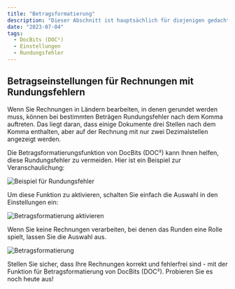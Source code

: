```yaml
---
title: "Betragsformatierung"
description: "Dieser Abschnitt ist hauptsächlich für diejenigen gedacht, die Rechnungen von Ländern verarbeiten, bei denen das Runden eine Rolle spielt, da einige Dokumente Rundungsfehler nach dem Dezimalpunkt in bestimmten Beträgen enthalten, da diese ursprünglich drei Stellen hatten, aber auf der Rechnung nur mit zwei Dezimalstellen angezeigt werden."
date: "2023-07-04"
tags:
  - DocBits (DOC²)
  - Einstellungen
  - Rundungsfehler
---
```


## Betragseinstellungen für Rechnungen mit Rundungsfehlern

Wenn Sie Rechnungen in Ländern bearbeiten, in denen gerundet werden muss, können bei bestimmten Beträgen Rundungsfehler nach dem Komma auftreten. Das liegt daran, dass einige Dokumente drei Stellen nach dem Komma enthalten, aber auf der Rechnung mit nur zwei Dezimalstellen angezeigt werden.

Die Betragsformatierungsfunktion von DocBits (DOC²) kann Ihnen helfen, diese Rundungsfehler zu vermeiden. Hier ist ein Beispiel zur Veranschaulichung:

![Beispiel für Rundungsfehler](/_images/docbits/einstellungen/klassifizierung-und-extraktion/Betragsformatierung-Beispiel-für-Rundungsfehler.png)

Um diese Funktion zu aktivieren, schalten Sie einfach die Auswahl in den Einstellungen ein:

![Betragsformatierung aktivieren](/_images/docbits/einstellungen/klassifizierung-und-extraktion/Betragsformatierung-aktivieren.png)


Wenn Sie keine Rechnungen verarbeiten, bei denen das Runden eine Rolle spielt, lassen Sie die Auswahl aus.

![Betragsformatierung](/_images/docbits/einstellungen/klassifizierung-und-extraktion/Betragsformatierung.png)


Stellen Sie sicher, dass Ihre Rechnungen korrekt und fehlerfrei sind - mit der Funktion für Betragsformatierung von DocBits (DOC²). Probieren Sie es noch heute aus!
